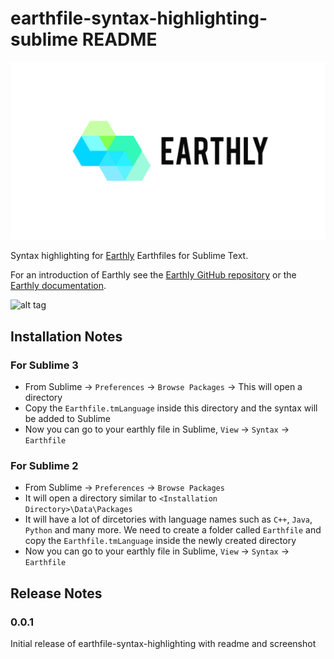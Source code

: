 # earthfile-syntax-highlighting-sublime README

<div align="center"><img alt="Earthly" width="700px" src="https://github.com/earthly/earthly/raw/master/img/logo-banner-white-bg.png" /></div>

Syntax highlighting for [Earthly](https://earthly.dev) Earthfiles for Sublime Text.

For an introduction of Earthly see the [Earthly GitHub repository](https://github.com/earthly/earthly) or the [Earthly documentation](https://docs.earthly.dev).

![alt tag](https://raw.githubusercontent.com/vishnugt/earthly/master/contrib/earthfile-syntax-highlighting-sublime/Screenshot.png)

## Installation Notes

### For Sublime 3

* From Sublime -> `Preferences` -> `Browse Packages` -> This will open a directory
* Copy the `Earthfile.tmLanguage` inside this directory and the syntax will be added to Sublime
* Now you can go to your earthly file in Sublime, `View` -> `Syntax` -> `Earthfile`

### For Sublime 2

* From Sublime -> `Preferences` -> `Browse Packages`
* It will open a directory similar to `<Installation Directory>\Data\Packages`
* It will have a lot of dircetories with language names such as `C++`, `Java`, `Python` and many more.  We need to create a folder called `Earthfile` and copy the `Earthfile.tmLanguage` inside the newly created directory
* Now you can go to your earthly file in Sublime, `View` -> `Syntax` -> `Earthfile`


## Release Notes

### 0.0.1

Initial release of earthfile-syntax-highlighting with readme and screenshot
